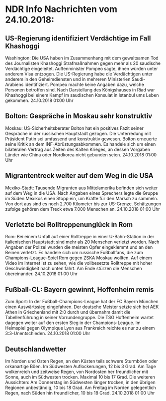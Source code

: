 # NDR Info Nachrichten vom 24.10.2018:


## US-Regierung identifiziert Verdächtige im Fall Khashoggi
Washington: Die USA haben im Zusammenhang mit dem gewaltsamen Tod des Journalisten Khashoggi Strafmaßnahmen gegen mehr als 20 saudische Verdächtige eingeleitet. Außenminister Pompeo sagte, ihnen würden unter anderem Visa entzogen. Die US-Regierung habe die Verdächtigen unter anderem in den Geheimdiensten und in mehreren Ministerien Saudi-Arabiens identifiziert. Pompeo machte keine Angaben dazu, welche Personen betroffen sind. Nach Darstellung des Königshauses in Riad war Khashoggi bei einem Kampf im saudischen Konsulat in Istanbul ums Leben gekommen. 24.10.2018 01:00 Uhr 

## Bolton: Gespräche in Moskau sehr konstruktiv
Moskau: US-Sicherheitsberater Bolton hat ein positives Fazit seiner Gespräche in der russischen Hauptstadt gezogen. Die Unterredung mit Präsident Putin sei umfassend und konstruktiv gewesen. Bolton erneuerte seine Kritik an dem INF-Abrüstungsabkommen. Es handele sich um einen bilateralen Vertrag aus Zeiten des Kalten Krieges, an dessen Vorgaben Länder wie China oder Nordkorea nicht gebunden seien. 24.10.2018 01:00 Uhr 

## Migrantentreck weiter auf dem Weg in die USA
Mexiko-Stadt: Tausende Migranten aus Mittelamerika befinden sich weiter auf dem Weg in die USA. Nach Angaben eines Sprechers legte die Gruppe im Süden Mexikos einen Stopp ein, um Kräfte für den Marsch zu sammeln. Von dort aus sind es noch 2.700 Kilometer bis zur US-Grenze. Schätzungen zufolge gehören dem Treck etwa 7.000 Menschen an. 24.10.2018 01:00 Uhr 

## Verletzte bei Rolltreppenunglück in Rom
Rom: Bei einem Unfall auf einer Rolltreppe in einer U-Bahn-Station in der italienischen Hauptstadt sind mehr als 20 Menschen verletzt worden. Nach Angaben der Polizei wurden die meisten Opfer eingeklemmt und an den Beinen verletzt. Es handele sich um russische Fußballfans, die zum Champions-League-Spiel Rom gegen ZSKA Moskau wollten. Auf einem Video im Internet ist zu sehen, wie die vollbesetzte Rolltreppe mit hoher Geschwindigkeit nach unten fährt. Am Ende stürzen die Menschen übereinander. 24.10.2018 01:00 Uhr 

## Fußball-CL: Bayern gewinnt, Hoffenheim remis
Zum Sport: In der Fußball-Champions-League hat der FC Bayern München einen Auswärtssieg eingefahren. Der deutsche Meister setzte sich bei AEK Athen in Griechenland mit 2:0 durch und übernahm damit die Tabellenführung in seiner Vorrundengruppe. Die TSG Hoffenheim wartet dagegen weiter auf den ersten Sieg in der Champions-League. Im Heimspiel gegen Olympique Lyon aus Frankreich reichte es nur zu einem 3:3-Unentschieden. 24.10.2018 01:00 Uhr 

## Deutschlandwetter
Im Norden und Osten Regen, an den Küsten teils schwere Sturmböen oder orkanartige Böen. Im Südwesten Auflockerungen, 12 bis 3 Grad. Am Tage wolkenreich und zeitweise Regen, von Nordosten her freundlicher mit Sonne, auch im Südwesten trocken. Maximal 10 bis 17 Grad. Die weiteren Aussichten: Am Donnerstag im Südwesten länger trocken, in den übrigen Regionen unbeständig, 10 bis 18 Grad. Am Freitag im Norden gelegentlich Regen, nach Süden hin freundlicher, 10 bis 18 Grad. 24.10.2018 01:00 Uhr 
